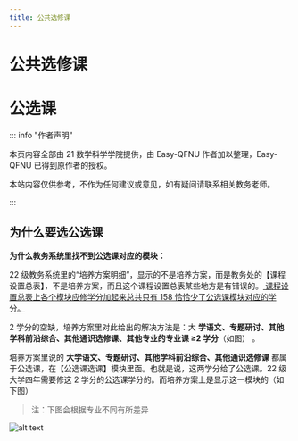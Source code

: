 ```yaml
---
title: 公共选修课
---
```


# 公共选修课

# 公选课

::: info "作者声明"

本页内容全部由 21 数学科学学院提供，由 Easy-QFNU 作者加以整理，Easy-QFNU 已得到原作者的授权。

本站内容仅供参考，不作为任何建议或意见，如有疑问请联系相关教务老师。

:::

## 为什么要选公选课

**为什么教务系统里找不到公选课对应的模块：**

22 级教务系统里的“培养方案明细”，显示的不是培养方案，而是教务处的【课程设置总表】，不是培养方案，而且这个课程设置总表某些地方是有错误的。<u> 课程设置总表上各个模块应修学分加起来总共只有 158 恰恰少了公选课模块对应的学分。</u>

2 学分的空缺，培养方案里对此给出的解决方法是：大 **学语文、专题研讨、其他学科前沿综合、其他通识选修课、其他专业的专业课 ≥2 学分**（如图） 。

培养方案里说的 **大学语文、专题研讨、其他学科前沿综合、其他通识选修课** 都属于公选课，在【公选课选课】模块里面。也就是说，这两学分给了公选课。22 级大学四年需要修这 2 学分的公选课学分的。而培养方案上是显示这一模块的（如下图）

> 注：下图会根据专业不同有所差异

![alt text](https://pica.zhimg.com/80/v2-482a9f5a4e0b79e4beea99d6601cdc6e.png)
